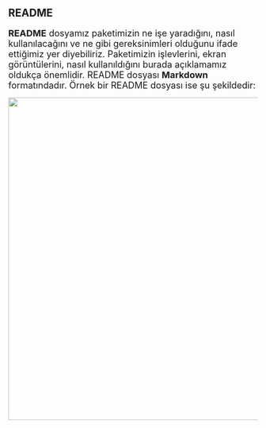 ## README

<font size="4">**README** dosyamız paketimizin ne işe yaradığını, nasıl kullanılacağını ve ne gibi gereksinimleri olduğunu ifade ettiğimiz yer diyebiliriz. Paketimizin işlevlerini, ekran görüntülerini, nasıl kullanıldığını burada açıklamamız oldukça önemlidir. README dosyası **Markdown** formatındadır. Örnek bir README dosyası ise şu şekildedir:</font>

<p align="center">
  <img src="https://user-images.githubusercontent.com/61869567/164236841-26a4bd2d-6dd8-4951-a60d-eca518b69940.png" width="650"/>
</p>





